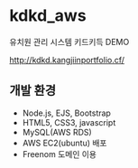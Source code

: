 # kdkd_aws
유치원 관리 시스템 키드키득 DEMO

http://kdkd.kangjiinportfolio.cf/

## 개발 환경

- Node.js,  EJS, Bootstrap
- HTML5, CSS3, javascript
- MySQL(AWS RDS)
- AWS EC2(ubuntu) 배포
- Freenom 도메인 이용
